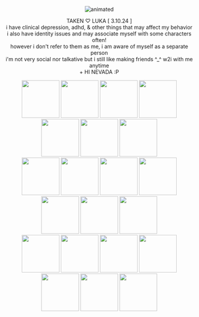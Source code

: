 <p align="center">
  <img src="https://cdn.discordapp.com/attachments/1196304361731661864/1224225158353649696/Untitled_video_-_Made_with_Clipchamp_2.gif?ex=661cb786&is=660a4286&hm=266ca3d9614565f231965209f46a29442fb9a6ccc56825f1e90e9395bbcef39f&" alt="animated" />
</p>
<p align="center"> TAKEN ♡ LUKA [ 3.10.24  ] 
<br>
i have clinical depression, adhd, & other things that may affect my behavior
<br>
i also have identity issues and may associate myself with some characters often!
<br>
however i don't refer to them as me, i am aware of myself as a separate person
<br>  
i'm not very social nor talkative but i still like making friends ^_^ w2i with me anytime 
<br>
  + HI NEVADA :P
</p>
<p align="center">
<img src="https://images-wixmp-ed30a86b8c4ca887773594c2.wixmp.com/f/9b922a8f-a5e0-4e45-88a6-65056d6bd196/d5btcwy-18e5548c-f51c-4aec-a8a4-e9ab7362e5c8.png?token=eyJ0eXAiOiJKV1QiLCJhbGciOiJIUzI1NiJ9.eyJzdWIiOiJ1cm46YXBwOjdlMGQxODg5ODIyNjQzNzNhNWYwZDQxNWVhMGQyNmUwIiwiaXNzIjoidXJuOmFwcDo3ZTBkMTg4OTgyMjY0MzczYTVmMGQ0MTVlYTBkMjZlMCIsIm9iaiI6W1t7InBhdGgiOiJcL2ZcLzliOTIyYThmLWE1ZTAtNGU0NS04OGE2LTY1MDU2ZDZiZDE5NlwvZDVidGN3eS0xOGU1NTQ4Yy1mNTFjLTRhZWMtYThhNC1lOWFiNzM2MmU1YzgucG5nIn1dXSwiYXVkIjpbInVybjpzZXJ2aWNlOmZpbGUuZG93bmxvYWQiXX0.p2pQ_5ibVYurK4liJlBMZuzC_2R7XzjwGigN2M107Jg" width="100"/> <img src="https://images-wixmp-ed30a86b8c4ca887773594c2.wixmp.com/f/d9b3551f-1909-4d6c-9e2d-22ff95190a5e/d870mgi-7dec4485-27d9-4d90-b4d6-153d433277fd.gif?token=eyJ0eXAiOiJKV1QiLCJhbGciOiJIUzI1NiJ9.eyJzdWIiOiJ1cm46YXBwOjdlMGQxODg5ODIyNjQzNzNhNWYwZDQxNWVhMGQyNmUwIiwiaXNzIjoidXJuOmFwcDo3ZTBkMTg4OTgyMjY0MzczYTVmMGQ0MTVlYTBkMjZlMCIsIm9iaiI6W1t7InBhdGgiOiJcL2ZcL2Q5YjM1NTFmLTE5MDktNGQ2Yy05ZTJkLTIyZmY5NTE5MGE1ZVwvZDg3MG1naS03ZGVjNDQ4NS0yN2Q5LTRkOTAtYjRkNi0xNTNkNDMzMjc3ZmQuZ2lmIn1dXSwiYXVkIjpbInVybjpzZXJ2aWNlOmZpbGUuZG93bmxvYWQiXX0.c7_VWtw9ZtDsxjN9wG90ERREacTTfk0a57xOFm_t4aI" width="100"/> <img src="https://images-wixmp-ed30a86b8c4ca887773594c2.wixmp.com/f/a56813f2-d373-4451-a566-126c1f89d5b3/dfja340-ec46a2af-4a0e-434a-a7a9-fe7f7dab4224.gif?token=eyJ0eXAiOiJKV1QiLCJhbGciOiJIUzI1NiJ9.eyJzdWIiOiJ1cm46YXBwOjdlMGQxODg5ODIyNjQzNzNhNWYwZDQxNWVhMGQyNmUwIiwiaXNzIjoidXJuOmFwcDo3ZTBkMTg4OTgyMjY0MzczYTVmMGQ0MTVlYTBkMjZlMCIsIm9iaiI6W1t7InBhdGgiOiJcL2ZcL2E1NjgxM2YyLWQzNzMtNDQ1MS1hNTY2LTEyNmMxZjg5ZDViM1wvZGZqYTM0MC1lYzQ2YTJhZi00YTBlLTQzNGEtYTdhOS1mZTdmN2RhYjQyMjQuZ2lmIn1dXSwiYXVkIjpbInVybjpzZXJ2aWNlOmZpbGUuZG93bmxvYWQiXX0.MH23LK3D7C3lLx-QXoVNbUmbN6RpGONyqZt6fPFS3P8" width="100"/> <img src="https://images-wixmp-ed30a86b8c4ca887773594c2.wixmp.com/f/7b6c345b-08bc-4489-9a6e-40a97354e32f/d730ool-84928e0e-4cf0-4435-8281-6ad937658ecd.png/v1/fill/w_99,h_56/timbre_new_super_mario_bros__wii_by_ledrbenji_d730ool-fullview.png?token=eyJ0eXAiOiJKV1QiLCJhbGciOiJIUzI1NiJ9.eyJzdWIiOiJ1cm46YXBwOjdlMGQxODg5ODIyNjQzNzNhNWYwZDQxNWVhMGQyNmUwIiwiaXNzIjoidXJuOmFwcDo3ZTBkMTg4OTgyMjY0MzczYTVmMGQ0MTVlYTBkMjZlMCIsIm9iaiI6W1t7ImhlaWdodCI6Ijw9NTYiLCJwYXRoIjoiXC9mXC83YjZjMzQ1Yi0wOGJjLTQ0ODktOWE2ZS00MGE5NzM1NGUzMmZcL2Q3MzBvb2wtODQ5MjhlMGUtNGNmMC00NDM1LTgyODEtNmFkOTM3NjU4ZWNkLnBuZyIsIndpZHRoIjoiPD05OSJ9XV0sImF1ZCI6WyJ1cm46c2VydmljZTppbWFnZS5vcGVyYXRpb25zIl19.4QXUh2HAlDpuNKPPJXkwvCjd5KtvnpjDwEro6iJi6YM" width="100"/> <img src="https://images-wixmp-ed30a86b8c4ca887773594c2.wixmp.com/f/9b922a8f-a5e0-4e45-88a6-65056d6bd196/d5l1h9h-457cc095-0ff9-48ed-85a0-b9ce9e8a50a3.png?token=eyJ0eXAiOiJKV1QiLCJhbGciOiJIUzI1NiJ9.eyJzdWIiOiJ1cm46YXBwOjdlMGQxODg5ODIyNjQzNzNhNWYwZDQxNWVhMGQyNmUwIiwiaXNzIjoidXJuOmFwcDo3ZTBkMTg4OTgyMjY0MzczYTVmMGQ0MTVlYTBkMjZlMCIsIm9iaiI6W1t7InBhdGgiOiJcL2ZcLzliOTIyYThmLWE1ZTAtNGU0NS04OGE2LTY1MDU2ZDZiZDE5NlwvZDVsMWg5aC00NTdjYzA5NS0wZmY5LTQ4ZWQtODVhMC1iOWNlOWU4YTUwYTMucG5nIn1dXSwiYXVkIjpbInVybjpzZXJ2aWNlOmZpbGUuZG93bmxvYWQiXX0.DqnQfjNCKw-6O-aAzeGckFwC_QLeX3FSkIXzgjBV414" width="100"/> <img src="https://images-wixmp-ed30a86b8c4ca887773594c2.wixmp.com/f/49e1c5cb-c184-428a-8b2b-78662256bf04/dcrnqto-c265deeb-e36b-48a8-9834-51cdd33e2094.png/v1/fill/w_99,h_55/paper_mario_and_paper_luigi_stamp_by_hiptothejavabean_dcrnqto-fullview.png?token=eyJ0eXAiOiJKV1QiLCJhbGciOiJIUzI1NiJ9.eyJzdWIiOiJ1cm46YXBwOjdlMGQxODg5ODIyNjQzNzNhNWYwZDQxNWVhMGQyNmUwIiwiaXNzIjoidXJuOmFwcDo3ZTBkMTg4OTgyMjY0MzczYTVmMGQ0MTVlYTBkMjZlMCIsIm9iaiI6W1t7ImhlaWdodCI6Ijw9NTUiLCJwYXRoIjoiXC9mXC80OWUxYzVjYi1jMTg0LTQyOGEtOGIyYi03ODY2MjI1NmJmMDRcL2Rjcm5xdG8tYzI2NWRlZWItZTM2Yi00OGE4LTk4MzQtNTFjZGQzM2UyMDk0LnBuZyIsIndpZHRoIjoiPD05OSJ9XV0sImF1ZCI6WyJ1cm46c2VydmljZTppbWFnZS5vcGVyYXRpb25zIl19.DHN7fblFcQFTsqTDNnUdkH_BKS-oUaMmlvYs0UmlmXI" width="100"/> <img src="https://images-wixmp-ed30a86b8c4ca887773594c2.wixmp.com/f/9b922a8f-a5e0-4e45-88a6-65056d6bd196/d4r011v-694096d3-87d4-4c41-9f46-6704607f95ff.png/v1/fill/w_99,h_56/__mario_stamp___by_flutterinreallife_d4r011v-fullview.png?token=eyJ0eXAiOiJKV1QiLCJhbGciOiJIUzI1NiJ9.eyJzdWIiOiJ1cm46YXBwOjdlMGQxODg5ODIyNjQzNzNhNWYwZDQxNWVhMGQyNmUwIiwiaXNzIjoidXJuOmFwcDo3ZTBkMTg4OTgyMjY0MzczYTVmMGQ0MTVlYTBkMjZlMCIsIm9iaiI6W1t7ImhlaWdodCI6Ijw9NTYiLCJwYXRoIjoiXC9mXC85YjkyMmE4Zi1hNWUwLTRlNDUtODhhNi02NTA1NmQ2YmQxOTZcL2Q0cjAxMXYtNjk0MDk2ZDMtODdkNC00YzQxLTlmNDYtNjcwNDYwN2Y5NWZmLnBuZyIsIndpZHRoIjoiPD05OSJ9XV0sImF1ZCI6WyJ1cm46c2VydmljZTppbWFnZS5vcGVyYXRpb25zIl19.MrVqWF6xNI_jiwc4HI9nHuiOvKLiw487UNxGUJ6hrFE" width="100"/>
<br>
<img src="https://images-wixmp-ed30a86b8c4ca887773594c2.wixmp.com/f/a56813f2-d373-4451-a566-126c1f89d5b3/dfjcrnl-1e2cf471-4d34-4b56-b09c-3ba8016ff4bd.gif?token=eyJ0eXAiOiJKV1QiLCJhbGciOiJIUzI1NiJ9.eyJzdWIiOiJ1cm46YXBwOjdlMGQxODg5ODIyNjQzNzNhNWYwZDQxNWVhMGQyNmUwIiwiaXNzIjoidXJuOmFwcDo3ZTBkMTg4OTgyMjY0MzczYTVmMGQ0MTVlYTBkMjZlMCIsIm9iaiI6W1t7InBhdGgiOiJcL2ZcL2E1NjgxM2YyLWQzNzMtNDQ1MS1hNTY2LTEyNmMxZjg5ZDViM1wvZGZqY3JubC0xZTJjZjQ3MS00ZDM0LTRiNTYtYjA5Yy0zYmE4MDE2ZmY0YmQuZ2lmIn1dXSwiYXVkIjpbInVybjpzZXJ2aWNlOmZpbGUuZG93bmxvYWQiXX0.TSyYxawngsxHQPcw9G69kgIfSp2y4UE7Fes91ACc2Ro" width="100"/> <img src="https://images-wixmp-ed30a86b8c4ca887773594c2.wixmp.com/f/9b922a8f-a5e0-4e45-88a6-65056d6bd196/dbouvl7-929c8b9a-e59c-43ab-82c5-3eeefab90682.png?token=eyJ0eXAiOiJKV1QiLCJhbGciOiJIUzI1NiJ9.eyJzdWIiOiJ1cm46YXBwOjdlMGQxODg5ODIyNjQzNzNhNWYwZDQxNWVhMGQyNmUwIiwiaXNzIjoidXJuOmFwcDo3ZTBkMTg4OTgyMjY0MzczYTVmMGQ0MTVlYTBkMjZlMCIsIm9iaiI6W1t7InBhdGgiOiJcL2ZcLzliOTIyYThmLWE1ZTAtNGU0NS04OGE2LTY1MDU2ZDZiZDE5NlwvZGJvdXZsNy05MjljOGI5YS1lNTljLTQzYWItODJjNS0zZWVlZmFiOTA2ODIucG5nIn1dXSwiYXVkIjpbInVybjpzZXJ2aWNlOmZpbGUuZG93bmxvYWQiXX0.dJoMpi08UKW1skaRlOeghRicC6i4dO6ER2xAXVNasXo" width="100"/> <img src="https://images-wixmp-ed30a86b8c4ca887773594c2.wixmp.com/f/f36c5c6b-84f0-44eb-8ec6-ea95eb39b14c/d1wi8jt-b4bd4e3b-35a4-4a03-8d32-2f437d4cd3ce.png/v1/fill/w_99,h_56/spm_stamp__by_super_seme_riku_d1wi8jt-fullview.png?token=eyJ0eXAiOiJKV1QiLCJhbGciOiJIUzI1NiJ9.eyJzdWIiOiJ1cm46YXBwOjdlMGQxODg5ODIyNjQzNzNhNWYwZDQxNWVhMGQyNmUwIiwiaXNzIjoidXJuOmFwcDo3ZTBkMTg4OTgyMjY0MzczYTVmMGQ0MTVlYTBkMjZlMCIsIm9iaiI6W1t7ImhlaWdodCI6Ijw9NTYiLCJwYXRoIjoiXC9mXC9mMzZjNWM2Yi04NGYwLTQ0ZWItOGVjNi1lYTk1ZWIzOWIxNGNcL2Qxd2k4anQtYjRiZDRlM2ItMzVhNC00YTAzLThkMzItMmY0MzdkNGNkM2NlLnBuZyIsIndpZHRoIjoiPD05OSJ9XV0sImF1ZCI6WyJ1cm46c2VydmljZTppbWFnZS5vcGVyYXRpb25zIl19.WV4_R_0UvBnfX_H1UFKGf6RbaDosbfheINpzd12F8ro" width="100"/> <img src="https://images-wixmp-ed30a86b8c4ca887773594c2.wixmp.com/f/ab49dcca-2c83-4ef7-9059-65061a8adc2d/dc46xpu-124d1789-a003-48c6-8885-295020a17aa3.png/v1/fill/w_99,h_56/gay_the_clown_by_splashgardens_dc46xpu-fullview.png?token=eyJ0eXAiOiJKV1QiLCJhbGciOiJIUzI1NiJ9.eyJzdWIiOiJ1cm46YXBwOjdlMGQxODg5ODIyNjQzNzNhNWYwZDQxNWVhMGQyNmUwIiwiaXNzIjoidXJuOmFwcDo3ZTBkMTg4OTgyMjY0MzczYTVmMGQ0MTVlYTBkMjZlMCIsIm9iaiI6W1t7ImhlaWdodCI6Ijw9NTYiLCJwYXRoIjoiXC9mXC9hYjQ5ZGNjYS0yYzgzLTRlZjctOTA1OS02NTA2MWE4YWRjMmRcL2RjNDZ4cHUtMTI0ZDE3ODktYTAwMy00OGM2LTg4ODUtMjk1MDIwYTE3YWEzLnBuZyIsIndpZHRoIjoiPD05OSJ9XV0sImF1ZCI6WyJ1cm46c2VydmljZTppbWFnZS5vcGVyYXRpb25zIl19.8kQW84t_M7zr0utzjjn9avI_EzrIP41s4qbOvkwZz2I" width="100"/> <img src="https://images-wixmp-ed30a86b8c4ca887773594c2.wixmp.com/f/9b922a8f-a5e0-4e45-88a6-65056d6bd196/dboshwi-82a07ef2-1123-4243-9b1e-f9d0aaa17ad1.png?token=eyJ0eXAiOiJKV1QiLCJhbGciOiJIUzI1NiJ9.eyJzdWIiOiJ1cm46YXBwOjdlMGQxODg5ODIyNjQzNzNhNWYwZDQxNWVhMGQyNmUwIiwiaXNzIjoidXJuOmFwcDo3ZTBkMTg4OTgyMjY0MzczYTVmMGQ0MTVlYTBkMjZlMCIsIm9iaiI6W1t7InBhdGgiOiJcL2ZcLzliOTIyYThmLWE1ZTAtNGU0NS04OGE2LTY1MDU2ZDZiZDE5NlwvZGJvc2h3aS04MmEwN2VmMi0xMTIzLTQyNDMtOWIxZS1mOWQwYWFhMTdhZDEucG5nIn1dXSwiYXVkIjpbInVybjpzZXJ2aWNlOmZpbGUuZG93bmxvYWQiXX0.f1CL_Fd1y1aBHAIYBHlLPjBDCRIa5sD70JWEjBEyPrE" width="100"/> <img src="https://images-wixmp-ed30a86b8c4ca887773594c2.wixmp.com/f/7b6c345b-08bc-4489-9a6e-40a97354e32f/d72nbix-b83f0eab-0a70-4f17-9bb0-6345e61a8394.png/v1/fill/w_99,h_56/timbre_mario_et_luigi___superstar_saga_by_ledrbenji_d72nbix-fullview.png?token=eyJ0eXAiOiJKV1QiLCJhbGciOiJIUzI1NiJ9.eyJzdWIiOiJ1cm46YXBwOjdlMGQxODg5ODIyNjQzNzNhNWYwZDQxNWVhMGQyNmUwIiwiaXNzIjoidXJuOmFwcDo3ZTBkMTg4OTgyMjY0MzczYTVmMGQ0MTVlYTBkMjZlMCIsIm9iaiI6W1t7ImhlaWdodCI6Ijw9NTYiLCJwYXRoIjoiXC9mXC83YjZjMzQ1Yi0wOGJjLTQ0ODktOWE2ZS00MGE5NzM1NGUzMmZcL2Q3Mm5iaXgtYjgzZjBlYWItMGE3MC00ZjE3LTliYjAtNjM0NWU2MWE4Mzk0LnBuZyIsIndpZHRoIjoiPD05OSJ9XV0sImF1ZCI6WyJ1cm46c2VydmljZTppbWFnZS5vcGVyYXRpb25zIl19.wUVn6SNmw-Sq_TiTIXU8bcltfnV3hVLseVbo0Z126_w" width="100"/> <img src="https://images-wixmp-ed30a86b8c4ca887773594c2.wixmp.com/f/512e4a35-7a42-4545-a7ef-652ed68ac756/dd5bdy6-1b6911ee-1f3c-4e9c-a673-f1c3e820f892.gif?token=eyJ0eXAiOiJKV1QiLCJhbGciOiJIUzI1NiJ9.eyJzdWIiOiJ1cm46YXBwOjdlMGQxODg5ODIyNjQzNzNhNWYwZDQxNWVhMGQyNmUwIiwiaXNzIjoidXJuOmFwcDo3ZTBkMTg4OTgyMjY0MzczYTVmMGQ0MTVlYTBkMjZlMCIsIm9iaiI6W1t7InBhdGgiOiJcL2ZcLzUxMmU0YTM1LTdhNDItNDU0NS1hN2VmLTY1MmVkNjhhYzc1NlwvZGQ1YmR5Ni0xYjY5MTFlZS0xZjNjLTRlOWMtYTY3My1mMWMzZTgyMGY4OTIuZ2lmIn1dXSwiYXVkIjpbInVybjpzZXJ2aWNlOmZpbGUuZG93bmxvYWQiXX0.xyzhi0lsIu-YWjxYzGXEnQRcm95ZlHKbgB4PcNhOEVI" width="100"/>
<br>
<img src="https://images-wixmp-ed30a86b8c4ca887773594c2.wixmp.com/f/f36c5c6b-84f0-44eb-8ec6-ea95eb39b14c/d1wi8sr-5012caca-de91-49ec-a930-74f239d66c5c.png/v1/fill/w_99,h_56/paper_mario_stamp__by_super_seme_riku_d1wi8sr-fullview.png?token=eyJ0eXAiOiJKV1QiLCJhbGciOiJIUzI1NiJ9.eyJzdWIiOiJ1cm46YXBwOjdlMGQxODg5ODIyNjQzNzNhNWYwZDQxNWVhMGQyNmUwIiwiaXNzIjoidXJuOmFwcDo3ZTBkMTg4OTgyMjY0MzczYTVmMGQ0MTVlYTBkMjZlMCIsIm9iaiI6W1t7ImhlaWdodCI6Ijw9NTYiLCJwYXRoIjoiXC9mXC9mMzZjNWM2Yi04NGYwLTQ0ZWItOGVjNi1lYTk1ZWIzOWIxNGNcL2Qxd2k4c3ItNTAxMmNhY2EtZGU5MS00OWVjLWE5MzAtNzRmMjM5ZDY2YzVjLnBuZyIsIndpZHRoIjoiPD05OSJ9XV0sImF1ZCI6WyJ1cm46c2VydmljZTppbWFnZS5vcGVyYXRpb25zIl19.KnGS4cbLX24dP3jvEsK4J-M5hbCbhNdhqQONGxv8rGg" width="100"/> <img src="https://images-wixmp-ed30a86b8c4ca887773594c2.wixmp.com/f/9b922a8f-a5e0-4e45-88a6-65056d6bd196/dbouwyo-12ea50a8-b69f-4531-98e8-2eb43f8759dc.png/v1/fill/w_99,h_56/__paper_mario__ttyd_stamp___by_flutterinreallife_dbouwyo-fullview.png?token=eyJ0eXAiOiJKV1QiLCJhbGciOiJIUzI1NiJ9.eyJzdWIiOiJ1cm46YXBwOjdlMGQxODg5ODIyNjQzNzNhNWYwZDQxNWVhMGQyNmUwIiwiaXNzIjoidXJuOmFwcDo3ZTBkMTg4OTgyMjY0MzczYTVmMGQ0MTVlYTBkMjZlMCIsIm9iaiI6W1t7ImhlaWdodCI6Ijw9NTYiLCJwYXRoIjoiXC9mXC85YjkyMmE4Zi1hNWUwLTRlNDUtODhhNi02NTA1NmQ2YmQxOTZcL2Rib3V3eW8tMTJlYTUwYTgtYjY5Zi00NTMxLTk4ZTgtMmViNDNmODc1OWRjLnBuZyIsIndpZHRoIjoiPD05OSJ9XV0sImF1ZCI6WyJ1cm46c2VydmljZTppbWFnZS5vcGVyYXRpb25zIl19.49qUptQrhN37GPoxkjAAzpxXrv0nYiPO21d6vzoOnfI" width="100"/> <img src="https://images-wixmp-ed30a86b8c4ca887773594c2.wixmp.com/f/9b922a8f-a5e0-4e45-88a6-65056d6bd196/ddocd9s-7f5cf956-77ae-4768-b6ac-640e9571c881.png/v1/fill/w_99,h_56/___mareach_cake_toppers___stamp____by_flutterinreallife_ddocd9s-fullview.png?token=eyJ0eXAiOiJKV1QiLCJhbGciOiJIUzI1NiJ9.eyJzdWIiOiJ1cm46YXBwOjdlMGQxODg5ODIyNjQzNzNhNWYwZDQxNWVhMGQyNmUwIiwiaXNzIjoidXJuOmFwcDo3ZTBkMTg4OTgyMjY0MzczYTVmMGQ0MTVlYTBkMjZlMCIsIm9iaiI6W1t7ImhlaWdodCI6Ijw9NTYiLCJwYXRoIjoiXC9mXC85YjkyMmE4Zi1hNWUwLTRlNDUtODhhNi02NTA1NmQ2YmQxOTZcL2Rkb2NkOXMtN2Y1Y2Y5NTYtNzdhZS00NzY4LWI2YWMtNjQwZTk1NzFjODgxLnBuZyIsIndpZHRoIjoiPD05OSJ9XV0sImF1ZCI6WyJ1cm46c2VydmljZTppbWFnZS5vcGVyYXRpb25zIl19.wriQ3f4zWemIWp04luS2sqxOwH6QCDktFOig03Mz5HU" width="100"/> <img src="https://images-wixmp-ed30a86b8c4ca887773594c2.wixmp.com/f/101e11e9-d17d-4f76-8697-8ef134afd32f/dd1hhy5-3c88c024-0e2c-41ae-9cc3-22147d969edf.gif?token=eyJ0eXAiOiJKV1QiLCJhbGciOiJIUzI1NiJ9.eyJzdWIiOiJ1cm46YXBwOjdlMGQxODg5ODIyNjQzNzNhNWYwZDQxNWVhMGQyNmUwIiwiaXNzIjoidXJuOmFwcDo3ZTBkMTg4OTgyMjY0MzczYTVmMGQ0MTVlYTBkMjZlMCIsIm9iaiI6W1t7InBhdGgiOiJcL2ZcLzEwMWUxMWU5LWQxN2QtNGY3Ni04Njk3LThlZjEzNGFmZDMyZlwvZGQxaGh5NS0zYzg4YzAyNC0wZTJjLTQxYWUtOWNjMy0yMjE0N2Q5NjllZGYuZ2lmIn1dXSwiYXVkIjpbInVybjpzZXJ2aWNlOmZpbGUuZG93bmxvYWQiXX0.IewBqrEvLrggAAw_BCDXDwwMq1zut6qkh7EyREPoUNQ" width="100"/> <img src="https://images-wixmp-ed30a86b8c4ca887773594c2.wixmp.com/f/9b922a8f-a5e0-4e45-88a6-65056d6bd196/dcpn8ip-f121630f-bd49-47d6-bedd-bb7bf082e17f.gif?token=eyJ0eXAiOiJKV1QiLCJhbGciOiJIUzI1NiJ9.eyJzdWIiOiJ1cm46YXBwOjdlMGQxODg5ODIyNjQzNzNhNWYwZDQxNWVhMGQyNmUwIiwiaXNzIjoidXJuOmFwcDo3ZTBkMTg4OTgyMjY0MzczYTVmMGQ0MTVlYTBkMjZlMCIsIm9iaiI6W1t7InBhdGgiOiJcL2ZcLzliOTIyYThmLWE1ZTAtNGU0NS04OGE2LTY1MDU2ZDZiZDE5NlwvZGNwbjhpcC1mMTIxNjMwZi1iZDQ5LTQ3ZDYtYmVkZC1iYjdiZjA4MmUxN2YuZ2lmIn1dXSwiYXVkIjpbInVybjpzZXJ2aWNlOmZpbGUuZG93bmxvYWQiXX0.ckoRHWIPUhwvvKs2YHG1o45NC7d393XM4_YPkKvDn4E" width="100"/> <img src="https://images-wixmp-ed30a86b8c4ca887773594c2.wixmp.com/f/b82c625a-0cfe-43f8-9770-5415e46366fc/d5z26l0-94f7aafc-43d6-48e6-bd86-e597ab9d7000.jpg/v1/fill/w_99,h_57,q_75,strp/luigi_x_peasley_stamp_by_randommariogirl741_d5z26l0-fullview.jpg?token=eyJ0eXAiOiJKV1QiLCJhbGciOiJIUzI1NiJ9.eyJzdWIiOiJ1cm46YXBwOjdlMGQxODg5ODIyNjQzNzNhNWYwZDQxNWVhMGQyNmUwIiwiaXNzIjoidXJuOmFwcDo3ZTBkMTg4OTgyMjY0MzczYTVmMGQ0MTVlYTBkMjZlMCIsIm9iaiI6W1t7ImhlaWdodCI6Ijw9NTciLCJwYXRoIjoiXC9mXC9iODJjNjI1YS0wY2ZlLTQzZjgtOTc3MC01NDE1ZTQ2MzY2ZmNcL2Q1ejI2bDAtOTRmN2FhZmMtNDNkNi00OGU2LWJkODYtZTU5N2FiOWQ3MDAwLmpwZyIsIndpZHRoIjoiPD05OSJ9XV0sImF1ZCI6WyJ1cm46c2VydmljZTppbWFnZS5vcGVyYXRpb25zIl19.T5lcTBA_JArixd4BJ8yDypvZdQeKtK-vGr4GL_098L0" width="100"/> <img src="https://images-wixmp-ed30a86b8c4ca887773594c2.wixmp.com/f/8ffc40e4-c01f-474c-a877-48d92736915c/dbfqpn1-19e8c7aa-de05-4d5c-8b13-3ceb4789951c.gif?token=eyJ0eXAiOiJKV1QiLCJhbGciOiJIUzI1NiJ9.eyJzdWIiOiJ1cm46YXBwOjdlMGQxODg5ODIyNjQzNzNhNWYwZDQxNWVhMGQyNmUwIiwiaXNzIjoidXJuOmFwcDo3ZTBkMTg4OTgyMjY0MzczYTVmMGQ0MTVlYTBkMjZlMCIsIm9iaiI6W1t7InBhdGgiOiJcL2ZcLzhmZmM0MGU0LWMwMWYtNDc0Yy1hODc3LTQ4ZDkyNzM2OTE1Y1wvZGJmcXBuMS0xOWU4YzdhYS1kZTA1LTRkNWMtOGIxMy0zY2ViNDc4OTk1MWMuZ2lmIn1dXSwiYXVkIjpbInVybjpzZXJ2aWNlOmZpbGUuZG93bmxvYWQiXX0.cDGuOk9X6RRNFu8tbsoEimuZ-Dh5bXsE0XYwfSZr3vk" width="100"/>

